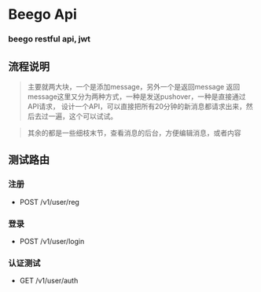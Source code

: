 # Beego Api

### beego restful api, jwt

## 流程说明
> 主要就两大块，一个是添加message，另外一个是返回message
> 返回message这里又分为两种方式，一种是发送pushover，一种是直接通过API请求，
> 设计一个API，可以直接把所有20分钟的新消息都请求出来，然后去过一遍，这个可以试试。

> 其余的都是一些细枝末节，查看消息的后台，方便编辑消息，或者内容


## 测试路由
### 注册
* POST /v1/user/reg

### 登录
* POST /v1/user/login

### 认证测试
* GET /v1/user/auth
